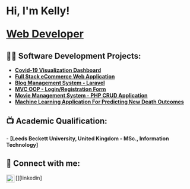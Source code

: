 <h1>Hi, I'm Kelly! <br/><a href="https://github.com/komobude2021"><p>Web Developer</p></a></h1>

<h2>👨‍💻 Software Development Projects:</h2>

  - <b>[Covid-19 Visualization Dashboard](https://github.com/komobude2021/)</b>
  - <b>[Full Stack eCommerce Web Application](https://github.com/komobude2021/)</b>
  - <b>[Blog Management System - Laravel](https://github.com/komobude2021/)</b>
  - <b>[MVC OOP - Login/Registration Form](https://github.com/komobude2021/)</b>
  - <b>[Movie Management System - PHP CRUD Application](https://github.com/komobude2021/)</b>
  - <b>[Machine Learning Application For Predicting New Death Outcomes](https://github.com/komobude2021/)</b>

<h2>📺 Academic Qualification:</h2>
- <b>[Leeds Beckett University, United Kingdom - MSc., Information Technology]</b>

<h2> 🤳 Connect with me:</h2>
[<img align="left" alt="Omobude Ehikioya Kelly | LinkedIn" width="22px" src="https://cdn.jsdelivr.net/npm/simple-icons@v3/icons/linkedin.svg" />][linkedin]

[linkedin]: https://linkedin.com/in/ehikioya-omobude-44771b208
<!--
**komobude2021/komobude2021** is a ✨ _special_ ✨ repository because its `README.md` (this file) appears on your GitHub profile.

Here are some ideas to get you started:

- 🔭 I’m currently working on ...
- 🌱 I’m currently learning ...
- 👯 I’m looking to collaborate on ...
- 🤔 I’m looking for help with ...
- 💬 Ask me about ...
- 📫 How to reach me: ...
- 😄 Pronouns: ...
- ⚡ Fun fact: ...
-->
